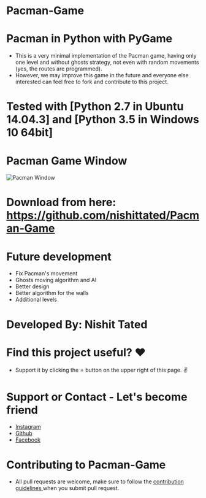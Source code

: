 # Pacman-Game
 
# Pacman in Python with PyGame
* This is a very minimal implementation of the Pacman game, having only one level and without ghosts strategy, not even with random movements (yes, the routes are programmed). 
* However, we may improve this game in the future and everyone else interested can feel free to fork and contribute to this project.

# Tested with [Python 2.7 in Ubuntu 14.04.3] and [Python 3.5 in Windows 10 64bit]
 
# Pacman Game Window
<img src="https://github.com/nishittated/Pacman-Game/blob/master/images/pacman.jpg" alt="Pacman Window" />

# Download from here: https://github.com/nishittated/Pacman-Game

# Future development
* Fix Pacman's movement
* Ghosts moving algorithm and AI
* Better design
* Better algorithm for the walls
* Additional levels

# Developed By:  Nishit Tated

# Find this project useful? ❤️
* Support it by clicking the ⭐️ button on the upper right of this page. ✌️

# Support or Contact - Let's become friend
* <a href="https://www.instagram.com/nishit.tated/">Instagram</a>
* <a href="https://www.github.com/nishittated/">Github</a>
* <a href="https://www.facebook.com/nishit.tated/">Facebook</a>

# Contributing to Pacman-Game
* All pull requests are welcome, make sure to follow the <a href="https://github.com/nishittated/Pacman-Game/blob/master/CONTRIBUTING.md">contribution guidelines </a>when you submit pull request.

